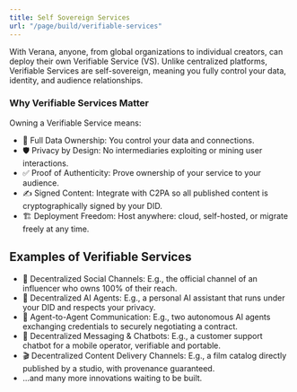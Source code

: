 ```yaml
---
title: Self Sovereign Services
url: "/page/build/verifiable-services"
---
```


With Verana, anyone, from global organizations to individual creators, can deploy their own Verifiable Service (VS). Unlike centralized platforms, Verifiable Services are self-sovereign, meaning you fully control your data, identity, and audience relationships.

### Why Verifiable Services Matter

Owning a Verifiable Service means:

- 🔐 Full Data Ownership: You control your data and connections.
- 🛡️ Privacy by Design: No intermediaries exploiting or mining user interactions.
- ✅ Proof of Authenticity: Prove ownership of your service to your audience.
- ✍️ Signed Content: Integrate with C2PA so all published content is cryptographically signed by your DID.
- 🏗️ Deployment Freedom: Host anywhere: cloud, self-hosted, or migrate freely at any time.

## Examples of Verifiable Services

- 📢 Decentralized Social Channels: E.g., the official channel of an influencer who owns 100% of their reach.
- 🤖 Decentralized AI Agents: E.g., a personal AI assistant that runs under your DID and respects your privacy.
- 🔄 Agent-to-Agent Communication: E.g., two autonomous AI agents exchanging credentials to securely negotiating a contract.
- 💬 Decentralized Messaging & Chatbots: E.g., a customer support chatbot for a mobile operator, verifiable and portable.
- 🎬 Decentralized Content Delivery Channels: E.g., a film catalog directly published by a studio, with provenance guaranteed.
- …and many more innovations waiting to be built.
